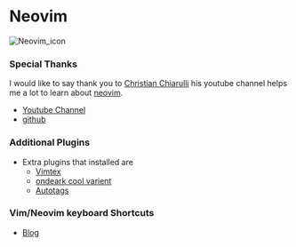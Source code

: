 # Neovim

![Neovim_icon](https://user-images.githubusercontent.com/90856122/227717413-816cca82-e430-459f-851e-fbb419318d5d.png)

### Special Thanks

I would like to say thank you to [Christian Chiarulli](https://www.chrisatmachine.com/) his youtube channel  helps me a lot to learn about [neovim](https://neovim.io/).

* [Youtube Channel](https://www.youtube.com/@chrisatmachine)
* [github](https://github.com/LunarVim/Neovim-from-scratch)

### Additional Plugins
* Extra plugins that installed are
  * [Vimtex](https://github.com/lervag/vimtex)
  * [ondeark cool varient](https://github.com/navarasu/onedark.nvim)
  * [Autotags](https://github.com/windwp/nvim-ts-autotag)


### Vim/Neovim keyboard Shortcuts 
* [Blog](https://scaron.info/blog/vim-keyboard-shortcuts.html)
